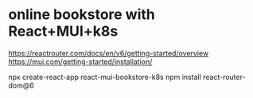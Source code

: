 #  online bookstore with React+MUI+k8s

https://reactrouter.com/docs/en/v6/getting-started/overview
https://mui.com/getting-started/installation/

npx create-react-app react-mui-bookstore-k8s
npm install react-router-dom@6



